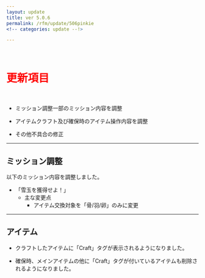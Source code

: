 ```yaml
---
layout: update
title: ver 5.0.6
permalink: /rfm/update/506pinkie 
<!-- categories: update --!>

---
```



<br>
<h1 id="1"><font color="red">更新項目</font></h1><br>

+ <span class="yellow-badge">ミッション調整</span>一部のミッション内容を調整  

+ <span class="green-badge">アイテム</span>クラフト及び確保時のアイテム操作内容を調整    

+ <span class="blue-badge">その他</span>不具合の修正  


----------------------------------------------------
## ミッション調整        

以下のミッション内容を調整しました。  

+ 「雪玉を獲得せよ！」  
   + 主な変更点  
      + アイテム交換対象を「骨/羽/卵」のみに変更  
  

----------------------------------------------------  
## アイテム          

 
+ クラフトしたアイテムに「Craft」タグが表示されるようになりました。  

+ 確保時、メインアイテムの他に「Craft」タグが付いているアイテムも削除されるようになりました。

  

